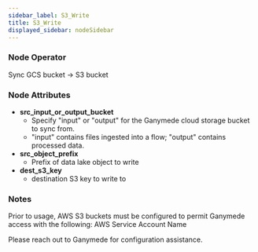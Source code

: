 ```yaml
---
sidebar_label: S3_Write
title: S3_Write
displayed_sidebar: nodeSidebar
---
```


### Node Operator
Sync GCS bucket -> S3 bucket


### Node Attributes
- **src_input_or_output_bucket**
  - Specify "input" or "output" for the Ganymede cloud storage bucket to sync from.
  - "input" contains files ingested into a flow; "output" contains processed data.
- **src_object_prefix**
  - Prefix of data lake object to write
- **dest_s3_key**
  - destination S3 key to write to


### Notes
Prior to usage, AWS S3 buckets must be configured to permit Ganymede access with the following:
AWS Service Account Name

Please reach out to Ganymede for configuration assistance.